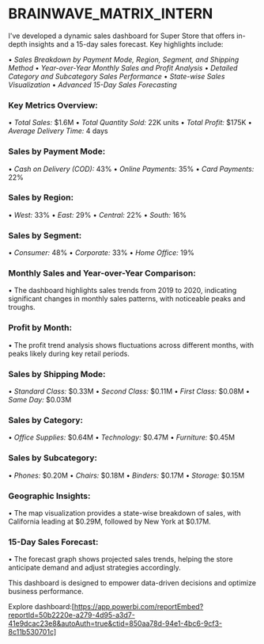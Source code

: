 # BRAINWAVE_MATRIX_INTERN
I've developed a dynamic sales dashboard for Super Store that offers in-depth insights and a 15-day sales forecast. Key highlights include:

•⁠  ⁠*Sales Breakdown by Payment Mode, Region, Segment, and Shipping Method*
•⁠  ⁠*Year-over-Year Monthly Sales and Profit Analysis*
•⁠  ⁠*Detailed Category and Subcategory Sales Performance*
•⁠  ⁠*State-wise Sales Visualization*
•⁠  ⁠*Advanced 15-Day Sales Forecasting*

### Key Metrics Overview:
•⁠  ⁠*Total Sales:* $1.6M
•⁠  ⁠*Total Quantity Sold:* 22K units
•⁠  ⁠*Total Profit:* $175K
•⁠  ⁠*Average Delivery Time:* 4 days

### Sales by Payment Mode:
•⁠  ⁠*Cash on Delivery (COD):* 43%
•⁠  ⁠*Online Payments:* 35%
•⁠  ⁠*Card Payments:* 22%

### Sales by Region:
•⁠  ⁠*West:* 33%
•⁠  ⁠*East:* 29%
•⁠  ⁠*Central:* 22%
•⁠  ⁠*South:* 16%

### Sales by Segment:
•⁠  ⁠*Consumer:* 48%
•⁠  ⁠*Corporate:* 33%
•⁠  ⁠*Home Office:* 19%

### Monthly Sales and Year-over-Year Comparison:
•⁠  ⁠The dashboard highlights sales trends from 2019 to 2020, indicating significant changes in monthly sales patterns, with noticeable peaks and troughs.

### Profit by Month:
•⁠  ⁠The profit trend analysis shows fluctuations across different months, with peaks likely during key retail periods.

### Sales by Shipping Mode:
•⁠  ⁠*Standard Class:* $0.33M
•⁠  ⁠*Second Class:* $0.11M
•⁠  ⁠*First Class:* $0.08M
•⁠  ⁠*Same Day:* $0.03M

### Sales by Category:
•⁠  ⁠*Office Supplies:* $0.64M
•⁠  ⁠*Technology:* $0.47M
•⁠  ⁠*Furniture:* $0.45M

### Sales by Subcategory:
•⁠  ⁠*Phones:* $0.20M
•⁠  ⁠*Chairs:* $0.18M
•⁠  ⁠*Binders:* $0.17M
•⁠  ⁠*Storage:* $0.15M

### Geographic Insights:
•⁠  ⁠The map visualization provides a state-wise breakdown of sales, with California leading at $0.29M, followed by New York at $0.17M.

### 15-Day Sales Forecast:
•⁠  ⁠The forecast graph shows projected sales trends, helping the store anticipate demand and adjust strategies accordingly.

This dashboard is designed to empower data-driven decisions and optimize business performance.

Explore dashboard:[https://app.powerbi.com/reportEmbed?reportId=50b2220e-a279-4d95-a3d7-41e9dcac23e8&autoAuth=true&ctid=850aa78d-94e1-4bc6-9cf3-8c11b530701c] 

